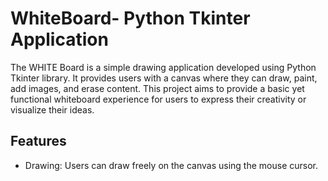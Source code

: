 <h1>WhiteBoard- Python Tkinter Application</h1>
<p>The WHITE Board is a simple drawing application developed using Python Tkinter library. It provides users with a canvas where they can draw, paint, add images, and erase content. This project aims to provide a basic yet functional whiteboard experience for users to express their creativity or visualize their ideas.</p>
<h2>Features</h2>
<ul>
  <li>Drawing: Users can draw freely on the canvas using the mouse cursor.</li>
</ul>
